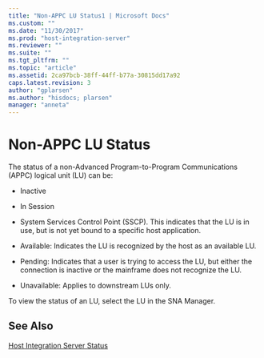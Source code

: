 ```yaml
---
title: "Non-APPC LU Status1 | Microsoft Docs"
ms.custom: ""
ms.date: "11/30/2017"
ms.prod: "host-integration-server"
ms.reviewer: ""
ms.suite: ""
ms.tgt_pltfrm: ""
ms.topic: "article"
ms.assetid: 2ca97bcb-38ff-44ff-b77a-30815dd17a92
caps.latest.revision: 3
author: "gplarsen"
ms.author: "hisdocs; plarsen"
manager: "anneta"
---
```

# Non-APPC LU Status
The status of a non-Advanced Program-to-Program Communications (APPC) logical unit (LU) can be:  
  
-   Inactive  
  
-   In Session  
  
-   System Services Control Point (SSCP). This indicates that the LU is in use, but is not yet bound to a specific host application.  
  
-   Available: Indicates the LU is recognized by the host as an available LU.  
  
-   Pending: Indicates that a user is trying to access the LU, but either the connection is inactive or the mainframe does not recognize the LU.  
  
-   Unavailable: Applies to downstream LUs only.  
  
 To view the status of an LU, select the LU in the SNA Manager.  
  
## See Also  
 [Host Integration Server Status](../core/host-integration-server-status1.md)